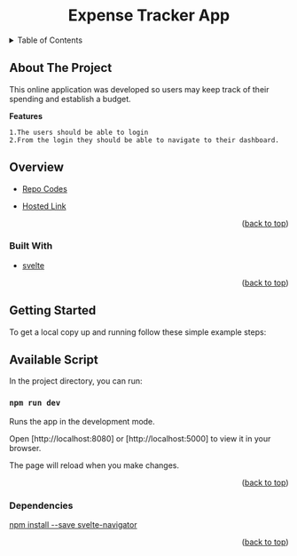 <div id="top"></div>

<h1  align="center" >Expense Tracker App</h1>
<!-- TABLE OF CONTENTS -->
<details>
  <summary>Table of Contents</summary>
  <ol>
    <li>
      <a href="#about-the-project">About The Project</a>
        <ul>
            <li><a href="#overview">Overview</a></li>
            <li><a href="#built-with">Built With</a></li>
            <li><a href="#getting-started">Getting Started</a></li>
            <li><a href="#available-script">Available Script</a></li>
            <li><a href="#dependencies">Dependencies</a></li>
        </ul>
    </li>      
  </ol>
</details>


## About The Project

This online application was developed so users may keep track of their spending and establish a budget.

**Features**


```
1.The users should be able to login
2.From the login they should be able to navigate to their dashboard.

```

## Overview

* [Repo Codes](https://github.com/ijayhub/Expense-Management-App)

* [Hosted Link](https://managementexpenses.netlify.app)


<p align="right">(<a href="#top">back to top</a>)</p>

### Built With

* [svelte](https://svelte.dev/docs)


<p align="right">(<a href="#top">back to top</a>)</p>

## Getting Started


To get a local copy up and running follow these simple example steps:
## Available Script

In the project directory, you can run:

 ### `npm run dev`

Runs the app in the development mode.

Open [http://localhost:8080] or [http://localhost:5000] to view it in your browser.

The page will reload when you make changes.



<p align="right">(<a href="#top">back to top</a>)</p>

### Dependencies
[npm install --save svelte-navigator](https://www.npmjs.com/package/svelte-navigator)

<p align="right">(<a href="#top">back to top</a>)</p>

